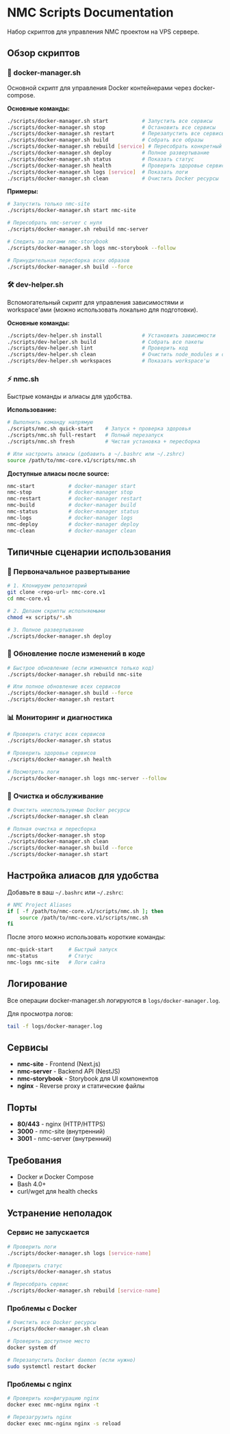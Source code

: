 # NMC Scripts Documentation

Набор скриптов для управления NMC проектом на VPS сервере.

## Обзор скриптов

### 🐳 docker-manager.sh
Основной скрипт для управления Docker контейнерами через docker-compose.

**Основные команды:**
```bash
./scripts/docker-manager.sh start           # Запустить все сервисы
./scripts/docker-manager.sh stop            # Остановить все сервисы
./scripts/docker-manager.sh restart         # Перезапустить все сервисы
./scripts/docker-manager.sh build           # Собрать все образы
./scripts/docker-manager.sh rebuild [service] # Пересобрать конкретный сервис
./scripts/docker-manager.sh deploy          # Полное развертывание
./scripts/docker-manager.sh status          # Показать статус
./scripts/docker-manager.sh health          # Проверить здоровье сервисов
./scripts/docker-manager.sh logs [service]  # Показать логи
./scripts/docker-manager.sh clean           # Очистить Docker ресурсы
```

**Примеры:**
```bash
# Запустить только nmc-site
./scripts/docker-manager.sh start nmc-site

# Пересобрать nmc-server с нуля
./scripts/docker-manager.sh rebuild nmc-server

# Следить за логами nmc-storybook
./scripts/docker-manager.sh logs nmc-storybook --follow

# Принудительная пересборка всех образов
./scripts/docker-manager.sh build --force
```

### 🛠️ dev-helper.sh
Вспомогательный скрипт для управления зависимостями и workspace'ами (можно использовать локально для подготовки).

**Основные команды:**
```bash
./scripts/dev-helper.sh install             # Установить зависимости
./scripts/dev-helper.sh build               # Собрать все пакеты
./scripts/dev-helper.sh lint                # Проверить код
./scripts/dev-helper.sh clean               # Очистить node_modules и dist
./scripts/dev-helper.sh workspaces          # Показать workspace'ы
```

### ⚡ nmc.sh
Быстрые команды и алиасы для удобства.

**Использование:**
```bash
# Выполнить команду напрямую
./scripts/nmc.sh quick-start    # Запуск + проверка здоровья
./scripts/nmc.sh full-restart   # Полный перезапуск
./scripts/nmc.sh fresh          # Чистая установка + пересборка

# Или настроить алиасы (добавить в ~/.bashrc или ~/.zshrc)
source /path/to/nmc-core.v1/scripts/nmc.sh
```

**Доступные алиасы после source:**
```bash
nmc-start           # docker-manager start
nmc-stop            # docker-manager stop
nmc-restart         # docker-manager restart
nmc-build           # docker-manager build
nmc-status          # docker-manager status
nmc-logs            # docker-manager logs
nmc-deploy          # docker-manager deploy
nmc-clean           # docker-manager clean
```

## Типичные сценарии использования

### 🚀 Первоначальное развертывание
```bash
# 1. Клонируем репозиторий
git clone <repo-url> nmc-core.v1
cd nmc-core.v1

# 2. Делаем скрипты исполняемыми
chmod +x scripts/*.sh

# 3. Полное развертывание
./scripts/docker-manager.sh deploy
```

### 🔄 Обновление после изменений в коде
```bash
# Быстрое обновление (если изменился только код)
./scripts/docker-manager.sh rebuild nmc-site

# Или полное обновление всех сервисов
./scripts/docker-manager.sh build --force
./scripts/docker-manager.sh restart
```

### 📊 Мониторинг и диагностика
```bash
# Проверить статус всех сервисов
./scripts/docker-manager.sh status

# Проверить здоровье сервисов
./scripts/docker-manager.sh health

# Посмотреть логи
./scripts/docker-manager.sh logs nmc-server --follow
```

### 🧹 Очистка и обслуживание
```bash
# Очистить неиспользуемые Docker ресурсы
./scripts/docker-manager.sh clean

# Полная очистка и пересборка
./scripts/docker-manager.sh stop
./scripts/docker-manager.sh clean
./scripts/docker-manager.sh build --force
./scripts/docker-manager.sh start
```

## Настройка алиасов для удобства

Добавьте в ваш `~/.bashrc` или `~/.zshrc`:

```bash
# NMC Project Aliases
if [ -f /path/to/nmc-core.v1/scripts/nmc.sh ]; then
    source /path/to/nmc-core.v1/scripts/nmc.sh
fi
```

После этого можно использовать короткие команды:
```bash
nmc-quick-start     # Быстрый запуск
nmc-status          # Статус
nmc-logs nmc-site   # Логи сайта
```

## Логирование

Все операции docker-manager.sh логируются в `logs/docker-manager.log`. 

Для просмотра логов:
```bash
tail -f logs/docker-manager.log
```

## Сервисы

- **nmc-site** - Frontend (Next.js)
- **nmc-server** - Backend API (NestJS)
- **nmc-storybook** - Storybook для UI компонентов
- **nginx** - Reverse proxy и статические файлы

## Порты

- **80/443** - nginx (HTTP/HTTPS)
- **3000** - nmc-site (внутренний)
- **3001** - nmc-server (внутренний)

## Требования

- Docker и Docker Compose
- Bash 4.0+
- curl/wget для health checks

## Устранение неполадок

### Сервис не запускается
```bash
# Проверить логи
./scripts/docker-manager.sh logs [service-name]

# Проверить статус
./scripts/docker-manager.sh status

# Пересобрать сервис
./scripts/docker-manager.sh rebuild [service-name]
```

### Проблемы с Docker
```bash
# Очистить все Docker ресурсы
./scripts/docker-manager.sh clean

# Проверить доступное место
docker system df

# Перезапустить Docker daemon (если нужно)
sudo systemctl restart docker
```

### Проблемы с nginx
```bash
# Проверить конфигурацию nginx
docker exec nmc-nginx nginx -t

# Перезагрузить nginx
docker exec nmc-nginx nginx -s reload
```
